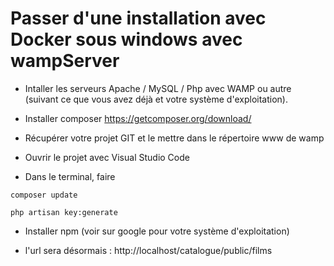 # Passer d'une installation avec Docker sous windows avec wampServer

- Intaller les serveurs Apache / MySQL / Php avec WAMP ou autre (suivant ce que vous avez déjà et votre système d'exploitation).

- Installer composer 
https://getcomposer.org/download/

- Récupérer votre projet GIT et le mettre dans le répertoire www de wamp
- Ouvrir le projet avec Visual Studio Code
- Dans le terminal, faire
```
composer update

php artisan key:generate
```
- Installer npm (voir sur google pour votre système d'exploitation)

- l'url sera désormais : http://localhost/catalogue/public/films